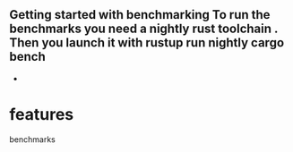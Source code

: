 #
Getting
started
with
benchmarking
To
run
the
benchmarks
you
need
a
nightly
rust
toolchain
.
Then
you
launch
it
with
rustup
run
nightly
cargo
bench
-
-
features
=
benchmarks
